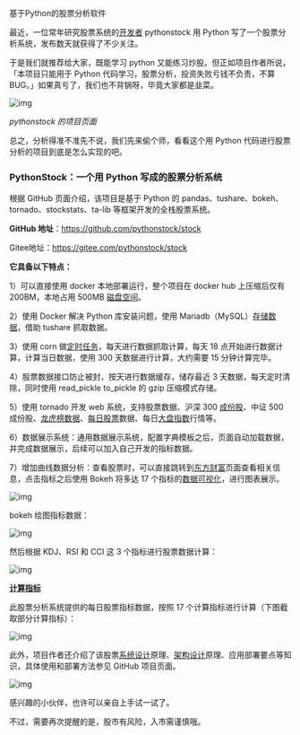 基于Python的股票分析软件



最近，一位常年研究股票系统的[开发者](https://www.zhihu.com/search?q=开发者&search_source=Entity&hybrid_search_source=Entity&hybrid_search_extra={"sourceType"%3A"answer"%2C"sourceId"%3A2925323231}) pythonstock 用 Python 写了一个股票分析系统，发布数天就获得了不少关注。

于是我们就推荐给大家，既能学习 python 又能练习炒股。但正如项目作者所说，「本项目只能用于 Python 代码学习，股票分析，投资失败亏钱不负责，不算 BUG。」如果真亏了，我们也不背锅呀，毕竟大家都是韭菜。

![img](https://picx.zhimg.com/80/v2-7c940f463c2e2801c1ebb1f741d23b76_1440w.webp?source=1940ef5c)

*pythonstock 的项目页面*

总之，分析得准不准先不说，我们先来偷个师，看看这个用 Python 代码进行股票分析的项目到底是怎么实现的吧。

### **PythonStock：一个用 Python 写成的股票分析系统**

根据 GitHub 页面介绍，该项目是基于 Python 的 pandas、tushare、bokeh、tornado、stockstats、ta-lib 等框架开发的全栈股票系统。

**GitHub 地址**：https://github.com/pythonstock/stock

Gitee地址：https://gitee.com/pythonstock/stock

**它具备以下特点：**

1）可以直接使用 docker 本地部署运行，整个项目在 docker hub 上压缩后仅有 200BM，本地占用 500MB [磁盘空间](https://www.zhihu.com/search?q=磁盘空间&search_source=Entity&hybrid_search_source=Entity&hybrid_search_extra={"sourceType"%3A"answer"%2C"sourceId"%3A2925323231})。

2）使用 Docker 解决 Python 库安装问题，使用 Mariadb（MySQL）[存储数据](https://www.zhihu.com/search?q=存储数据&search_source=Entity&hybrid_search_source=Entity&hybrid_search_extra={"sourceType"%3A"answer"%2C"sourceId"%3A2925323231})，借助 tushare 抓取数据。

3）使用 corn 做[定时任务](https://www.zhihu.com/search?q=定时任务&search_source=Entity&hybrid_search_source=Entity&hybrid_search_extra={"sourceType"%3A"answer"%2C"sourceId"%3A2925323231})，每天进行数据抓取计算，每天 18 点开始进行数据计算，计算当日数据，使用 300 天数据进行计算，大约需要 15 分钟计算完毕。

4）股票数据接口防止被封，按天进行数据缓存，储存最近 3 天数据，每天定时清除，同时使用 read_pickle to_pickle 的 gzip 压缩模式存储。

5）使用 tornado 开发 web 系统，支持股票数据、沪深 300 [成份股](https://www.zhihu.com/search?q=成份股&search_source=Entity&hybrid_search_source=Entity&hybrid_search_extra={"sourceType"%3A"answer"%2C"sourceId"%3A2925323231})、中证 500 成份股、[龙虎榜数据](https://www.zhihu.com/search?q=龙虎榜数据&search_source=Entity&hybrid_search_source=Entity&hybrid_search_extra={"sourceType"%3A"answer"%2C"sourceId"%3A2925323231})、[每日股票](https://www.zhihu.com/search?q=每日股票&search_source=Entity&hybrid_search_source=Entity&hybrid_search_extra={"sourceType"%3A"answer"%2C"sourceId"%3A2925323231})数据、每日[大盘指数](https://www.zhihu.com/search?q=大盘指数&search_source=Entity&hybrid_search_source=Entity&hybrid_search_extra={"sourceType"%3A"answer"%2C"sourceId"%3A2925323231})行情等。

6）数据展示系统：通用数据展示系统，配置字典模板之后，页面自动加载数据，并完成数据展示，后续可以加入自己开发的指标数据。

7）增加曲线数据分析：查看股票时，可以直接跳转到[东方财富](https://www.zhihu.com/search?q=东方财富&search_source=Entity&hybrid_search_source=Entity&hybrid_search_extra={"sourceType"%3A"answer"%2C"sourceId"%3A2925323231})页面查看相关信息，点击指标之后使用 Bokeh 将多达 17 个指标的[数据可视化](https://www.zhihu.com/search?q=数据可视化&search_source=Entity&hybrid_search_source=Entity&hybrid_search_extra={"sourceType"%3A"answer"%2C"sourceId"%3A2925323231})，进行图表展示。

![img](https://pic1.zhimg.com/80/v2-42e101ad8d557f6f2a86f871e942e793_1440w.webp?source=1940ef5c)

bokeh 绘图指标数据：

![img](https://picx.zhimg.com/80/v2-b400a906fe7955d48f0745162c249833_1440w.webp?source=1940ef5c)

然后根据 KDJ、RSI 和 CCI 这 3 个指标进行股票数据计算：

![img](https://picx.zhimg.com/80/v2-00d5226ffa99fefe5fddf8109d3593ae_1440w.webp?source=1940ef5c)

**[计算指标](https://www.zhihu.com/search?q=计算指标&search_source=Entity&hybrid_search_source=Entity&hybrid_search_extra={"sourceType"%3A"answer"%2C"sourceId"%3A2925323231})**

此股票分析系统提供的每日股票指标数据，按照 17 个计算指标进行计算（下图截取部分计算指标）：

![img](https://picx.zhimg.com/80/v2-8694f34f22af45991f5851cde65460e7_1440w.webp?source=1940ef5c)

此外，项目作者还介绍了该股票[系统设计](https://www.zhihu.com/search?q=系统设计&search_source=Entity&hybrid_search_source=Entity&hybrid_search_extra={"sourceType"%3A"answer"%2C"sourceId"%3A2925323231})原理、[架构设计](https://www.zhihu.com/search?q=架构设计&search_source=Entity&hybrid_search_source=Entity&hybrid_search_extra={"sourceType"%3A"answer"%2C"sourceId"%3A2925323231})原理、应用部署要点等知识，具体使用和部署方法参见 GitHub 项目页面。

![img](https://pic1.zhimg.com/80/v2-0fd8c036d1b796bc8bbe3c6f824a5841_1440w.webp?source=1940ef5c)

感兴趣的小伙伴，也许可以亲自上手试一试了。

不过，需要再次提醒的是，股市有风险，入市需谨慎哦。